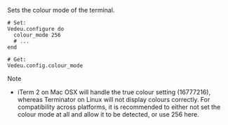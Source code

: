 Sets the colour mode of the terminal.

    # Set:
    Vedeu.configure do
      colour_mode 256
      # ...
    end

    # Get:
    Vedeu.config.colour_mode

Note
- iTerm 2 on Mac OSX will handle the true colour setting
  (16777216), whereas Terminator on Linux will not display
  colours correctly. For compatibility across platforms, it is
  recommended to either not set the colour mode at all and
  allow it to be detected, or use 256 here.
